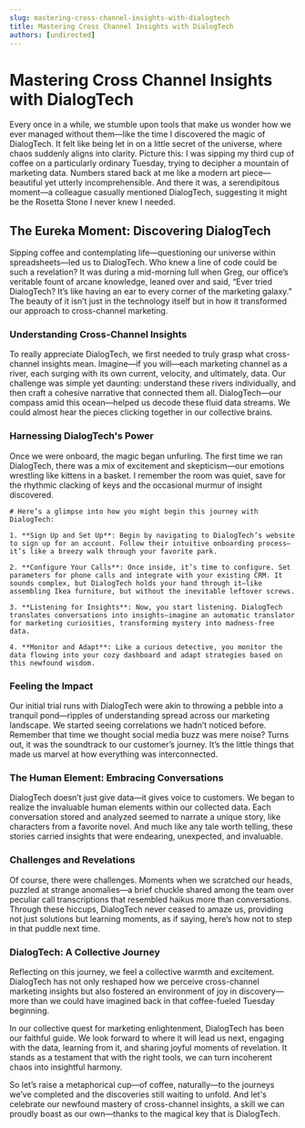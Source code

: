 ```yaml
---
slug: mastering-cross-channel-insights-with-dialogtech
title: Mastering Cross Channel Insights with DialogTech
authors: [undirected]
---
```



# Mastering Cross Channel Insights with DialogTech

Every once in a while, we stumble upon tools that make us wonder how we ever managed without them—like the time I discovered the magic of DialogTech. It felt like being let in on a little secret of the universe, where chaos suddenly aligns into clarity. Picture this: I was sipping my third cup of coffee on a particularly ordinary Tuesday, trying to decipher a mountain of marketing data. Numbers stared back at me like a modern art piece—beautiful yet utterly incomprehensible. And there it was, a serendipitous moment—a colleague casually mentioned DialogTech, suggesting it might be the Rosetta Stone I never knew I needed.

## The Eureka Moment: Discovering DialogTech

Sipping coffee and contemplating life—questioning our universe within spreadsheets—led us to DialogTech. Who knew a line of code could be such a revelation? It was during a mid-morning lull when Greg, our office’s veritable fount of arcane knowledge, leaned over and said, “Ever tried DialogTech? It’s like having an ear to every corner of the marketing galaxy.” The beauty of it isn’t just in the technology itself but in how it transformed our approach to cross-channel marketing.

### Understanding Cross-Channel Insights

To really appreciate DialogTech, we first needed to truly grasp what cross-channel insights mean. Imagine—if you will—each marketing channel as a river, each surging with its own current, velocity, and ultimately, data. Our challenge was simple yet daunting: understand these rivers individually, and then craft a cohesive narrative that connected them all. DialogTech—our compass amid this ocean—helped us decode these fluid data streams. We could almost hear the pieces clicking together in our collective brains. 

### Harnessing DialogTech's Power

Once we were onboard, the magic began unfurling. The first time we ran DialogTech, there was a mix of excitement and skepticism—our emotions wrestling like kittens in a basket. I remember the room was quiet, save for the rhythmic clacking of keys and the occasional murmur of insight discovered.

```plaintext
# Here’s a glimpse into how you might begin this journey with DialogTech:

1. **Sign Up and Set Up**: Begin by navigating to DialogTech’s website to sign up for an account. Follow their intuitive onboarding process—it’s like a breezy walk through your favorite park.

2. **Configure Your Calls**: Once inside, it’s time to configure. Set parameters for phone calls and integrate with your existing CRM. It sounds complex, but DialogTech holds your hand through it—like assembling Ikea furniture, but without the inevitable leftover screws.

3. **Listening for Insights**: Now, you start listening. DialogTech translates conversations into insights—imagine an automatic translator for marketing curiosities, transforming mystery into madness-free data.

4. **Monitor and Adapt**: Like a curious detective, you monitor the data flowing into your cozy dashboard and adapt strategies based on this newfound wisdom.
```

### Feeling the Impact

Our initial trial runs with DialogTech were akin to throwing a pebble into a tranquil pond—ripples of understanding spread across our marketing landscape. We started seeing correlations we hadn’t noticed before. Remember that time we thought social media buzz was mere noise? Turns out, it was the soundtrack to our customer’s journey. It’s the little things that made us marvel at how everything was interconnected.

### The Human Element: Embracing Conversations

DialogTech doesn’t just give data—it gives voice to customers. We began to realize the invaluable human elements within our collected data. Each conversation stored and analyzed seemed to narrate a unique story, like characters from a favorite novel. And much like any tale worth telling, these stories carried insights that were endearing, unexpected, and invaluable.

### Challenges and Revelations

Of course, there were challenges. Moments when we scratched our heads, puzzled at strange anomalies—a brief chuckle shared among the team over peculiar call transcriptions that resembled haikus more than conversations. Through these hiccups, DialogTech never ceased to amaze us, providing not just solutions but learning moments, as if saying, here’s how not to step in that puddle next time.

### DialogTech: A Collective Journey

Reflecting on this journey, we feel a collective warmth and excitement. DialogTech has not only reshaped how we perceive cross-channel marketing insights but also fostered an environment of joy in discovery—more than we could have imagined back in that coffee-fueled Tuesday beginning.

In our collective quest for marketing enlightenment, DialogTech has been our faithful guide. We look forward to where it will lead us next, engaging with the data, learning from it, and sharing joyful moments of revelation. It stands as a testament that with the right tools, we can turn incoherent chaos into insightful harmony. 

So let’s raise a metaphorical cup—of coffee, naturally—to the journeys we’ve completed and the discoveries still waiting to unfold. And let's celebrate our newfound mastery of cross-channel insights, a skill we can proudly boast as our own—thanks to the magical key that is DialogTech.
